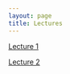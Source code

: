 ```yaml
---
layout: page
title: Lectures
---
```


[Lecture 1](/lectures/Lecture1.md)

[Lecture 2](/lectures/Lecture2.md)
